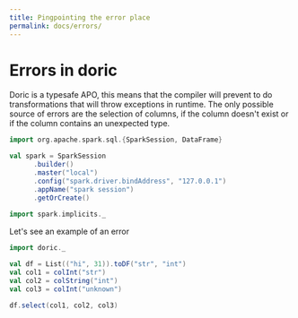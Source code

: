 ```yaml
---
title: Pingpointing the error place
permalink: docs/errors/
---
```


# Errors in doric
Doric is a typesafe APO, this means that the compiler will prevent to do transformations that will throw exceptions in runtime.
The only possible source of errors are the selection of columns, if the column doesn't exist or if the column contains an unexpected type.

```scala mdoc:invisible
import org.apache.spark.sql.{SparkSession, DataFrame}

val spark = SparkSession
      .builder()
      .master("local")
      .config("spark.driver.bindAddress", "127.0.0.1")
      .appName("spark session")
      .getOrCreate()
      
import spark.implicits._
```
Let's see an example of an error
```scala mdoc
import doric._

val df = List(("hi", 31)).toDF("str", "int")
val col1 = colInt("str")
val col2 = colString("int")
val col3 = colInt("unknown")
```
```scala mdoc:crash
df.select(col1, col2, col3)
```

